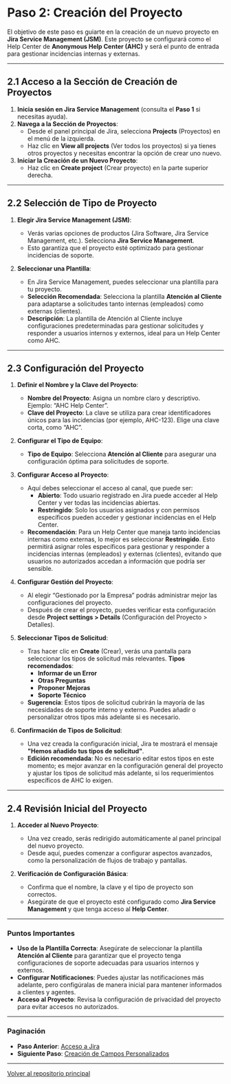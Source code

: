 # Paso 2: Creación del Proyecto

El objetivo de este paso es guiarte en la creación de un nuevo proyecto en **Jira Service Management (JSM)**. 
Este proyecto se configurará como el Help Center de **Anonymous Help Center (AHC)** y será el punto de entrada 
para gestionar incidencias internas y externas.

---

## 2.1 Acceso a la Sección de Creación de Proyectos

1. **Inicia sesión en Jira Service Management** (consulta el **Paso 1** si necesitas ayuda).
2. **Navega a la Sección de Proyectos**:
   - Desde el panel principal de Jira, selecciona **Projects** (Proyectos) en el menú de la izquierda.
   - Haz clic en **View all projects** (Ver todos los proyectos) si ya tienes otros proyectos y necesitas 
     encontrar la opción de crear uno nuevo.
3. **Iniciar la Creación de un Nuevo Proyecto**:
   - Haz clic en **Create project** (Crear proyecto) en la parte superior derecha.

---

## 2.2 Selección de Tipo de Proyecto

1. **Elegir Jira Service Management (JSM)**:
   - Verás varias opciones de productos (Jira Software, Jira Service Management, etc.). Selecciona 
     **Jira Service Management**.
   - Esto garantiza que el proyecto esté optimizado para gestionar incidencias de soporte.

2. **Seleccionar una Plantilla**:
   - En Jira Service Management, puedes seleccionar una plantilla para tu proyecto.
   - **Selección Recomendada**: Selecciona la plantilla **Atención al Cliente** para adaptarse a solicitudes 
     tanto internas (empleados) como externas (clientes).
   - **Descripción**: La plantilla de Atención al Cliente incluye configuraciones predeterminadas para gestionar 
     solicitudes y responder a usuarios internos y externos, ideal para un Help Center como AHC.

---

## 2.3 Configuración del Proyecto

1. **Definir el Nombre y la Clave del Proyecto**:
   - **Nombre del Proyecto**: Asigna un nombre claro y descriptivo. Ejemplo: “AHC Help Center”.
   - **Clave del Proyecto**: La clave se utiliza para crear identificadores únicos para las incidencias 
     (por ejemplo, AHC-123). Elige una clave corta, como “AHC”.

2. **Configurar el Tipo de Equipo**:
   - **Tipo de Equipo**: Selecciona **Atención al Cliente** para asegurar una configuración óptima 
     para solicitudes de soporte.

3. **Configurar Acceso al Proyecto**:
   - Aquí debes seleccionar el acceso al canal, que puede ser:
     - **Abierto**: Todo usuario registrado en Jira puede acceder al Help Center y ver todas las incidencias abiertas.
     - **Restringido**: Solo los usuarios asignados y con permisos específicos pueden acceder y gestionar 
       incidencias en el Help Center.
   - **Recomendación**: Para un Help Center que maneja tanto incidencias internas como externas, lo mejor es 
     seleccionar **Restringido**. Esto permitirá asignar roles específicos para gestionar y responder a incidencias 
     internas (empleados) y externas (clientes), evitando que usuarios no autorizados accedan a información que 
     podría ser sensible.

4. **Configurar Gestión del Proyecto**:
   - Al elegir “Gestionado por la Empresa” podrás administrar mejor las configuraciones del proyecto.
   - Después de crear el proyecto, puedes verificar esta configuración desde **Project settings > Details** 
     (Configuración del Proyecto > Detalles).

5. **Seleccionar Tipos de Solicitud**:
   - Tras hacer clic en **Create** (Crear), verás una pantalla para seleccionar los tipos de solicitud más relevantes. 
   **Tipos recomendados**:
     - **Informar de un Error**
     - **Otras Preguntas**
     - **Proponer Mejoras**
     - **Soporte Técnico**
   - **Sugerencia**: Estos tipos de solicitud cubrirán la mayoría de las necesidades de soporte interno y externo. 
   Puedes añadir o personalizar otros tipos más adelante si es necesario.

6. **Confirmación de Tipos de Solicitud**:
   - Una vez creada la configuración inicial, Jira te mostrará el mensaje **"Hemos añadido tus tipos de solicitud"**.
   - **Edición recomendada**: No es necesario editar estos tipos en este momento; es mejor avanzar en la configuración 
     general del proyecto y ajustar los tipos de solicitud más adelante, si los requerimientos específicos de AHC lo exigen.

---

## 2.4 Revisión Inicial del Proyecto

1. **Acceder al Nuevo Proyecto**:
   - Una vez creado, serás redirigido automáticamente al panel principal del nuevo proyecto.
   - Desde aquí, puedes comenzar a configurar aspectos avanzados, como la personalización de flujos de trabajo y pantallas.

2. **Verificación de Configuración Básica**:
   - Confirma que el nombre, la clave y el tipo de proyecto son correctos.
   - Asegúrate de que el proyecto esté configurado como **Jira Service Management** y que tenga acceso al **Help Center**.

---

### Puntos Importantes

- **Uso de la Plantilla Correcta**: Asegúrate de seleccionar la plantilla **Atención al Cliente** para garantizar que el 
  proyecto tenga configuraciones de soporte adecuadas para usuarios internos y externos.
- **Configurar Notificaciones**: Puedes ajustar las notificaciones más adelante, pero configúralas de manera inicial 
  para mantener informados a clientes y agentes.
- **Acceso al Proyecto**: Revisa la configuración de privacidad del proyecto para evitar accesos no autorizados.

---

### Paginación

- **Paso Anterior**: [Acceso a Jira](Paso-1.md)
- **Siguiente Paso**: [Creación de Campos Personalizados](Paso-3.md)

---

[Volver al repositorio principal](https://carloslhg.github.io/Repositorio)
